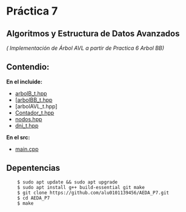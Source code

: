 # Práctica 7

## Algoritmos y Estructura de Datos Avanzados
*( Implementación de Árbol AVL a partir de Practica 6 Arbol BB)*

## Contendio:
**En el incluide:**
- [arbolB_t.hpp](https://github.com/alu0101139456/AEDA_P7/blob/master/include/arbolB_t.hpp)
- [[arbolBB_t.hpp](https://github.com/alu0101139456/AEDA_P7/blob/master/include/arbolBB_t.hpp)
- [arbolAVL_t.hpp]
- [Contador_t.hpp](https://github.com/alu0101139456/AEDA_P7/blob/master/include/Contador_t.hpp)
- [nodos.hpp](https://github.com/alu0101139456/AEDA_P7/blob/master/include/nodos.hpp)
- [dni_t.hpp](https://github.com/alu0101139456/AEDA_P7/blob/master/include/dni_t.hpp)


**En el src:**
- [main.cpp](https://github.com/alu0101139456/AEDA_P7/blob/master/src/main.cpp)


## Depentencias

~~~
    $ sudo apt update && sudo apt upgrade
    $ sudo apt install g++ build-essential git make
    $ git clone https://github.com/alu0101139456/AEDA_P7.git
    $ cd AEDA_P7 
    $ make
~~~
